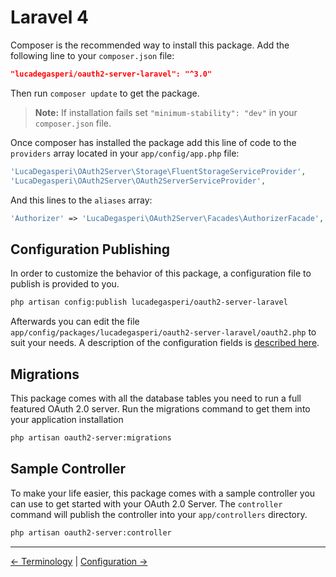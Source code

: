 # Laravel 4

Composer is the recommended way to install this package. Add the following line to your `composer.json` file:

```json
"lucadegasperi/oauth2-server-laravel": "^3.0"
```

Then run `composer update` to get the package.

> **Note:** If installation fails set `"minimum-stability": "dev"` in your `composer.json` file.

Once composer has installed the package add this line of code to the `providers` array located in your `app/config/app.php` file:
```php
'LucaDegasperi\OAuth2Server\Storage\FluentStorageServiceProvider',
'LucaDegasperi\OAuth2Server\OAuth2ServerServiceProvider',
```

And this lines to the `aliases` array:
```php
'Authorizer' => 'LucaDegasperi\OAuth2Server\Facades\AuthorizerFacade',
```

## Configuration Publishing

In order to customize the behavior of this package, a configuration file to publish is provided to you.

```bash
php artisan config:publish lucadegasperi/oauth2-server-laravel
```

Afterwards you can edit the file `app/config/packages/lucadegasperi/oauth2-server-laravel/oauth2.php` to suit your needs. A description of the configuration fields is [described here](https://github.com/lucadegasperi/oauth2-server-laravel/wiki/Configuration-Options).

## Migrations

This package comes with all the database tables you need to run a full featured OAuth 2.0 server. Run the migrations command to get them into your application installation

```bash
php artisan oauth2-server:migrations
```

## Sample Controller

To make your life easier, this package comes with a sample controller you can use to get started with your OAuth 2.0 Server. The `controller` command will publish the controller into your `app/controllers` directory.

```bash
php artisan oauth2-server:controller
```
***
[&larr; Terminology](https://github.com/lucadegasperi/oauth2-server-laravel/wiki/Terminology) | [Configuration &rarr;](https://github.com/lucadegasperi/oauth2-server-laravel/wiki/Configuration-Options)
